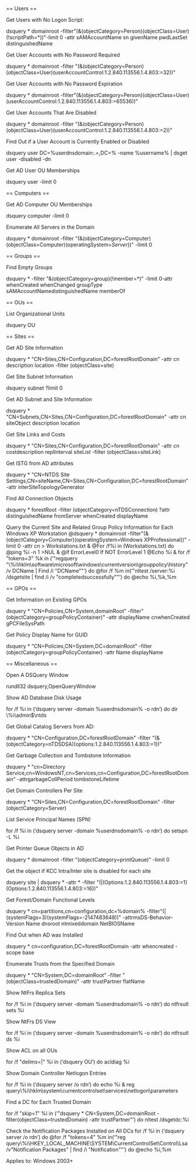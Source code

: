== Users ==

Get Users with No Logon Script:

 dsquery * domainroot -filter"(&(objectCategory=Person)(objectClass=User)(!scriptPath=*))"-limit 0 -attr sAMAccountName sn givenName pwdLastSet distinguishedName

Get User Accounts with No Password Required 

 dsquery * domainroot -filter "(&(objectCategory=Person)(objectClass=User)(userAccountControl:1.2.840.113556.1.4.803:=32))"

Get User Accounts with No Password Expiration 

 dsquery * domainroot -filter"(&(objectCategory=Person)(objectClass=User)(userAccountControl:1.2.840.113556.1.4.803:=65536))"

Get User Accounts That Are Disabled 

 dsquery * domainroot -filter "(&(objectCategory=Person)(objectClass=User)(userAccountControl:1.2.840.113556.1.4.803:=2))"

Find Out if a User Account is Currently Enabled or Disabled

 dsquery user DC=%userdnsdomain:.=,DC=% -name %username% | dsget user -disabled -dn

Get AD User OU Memberships

 dsquery user -limit 0

== Computers ==

Get AD Computer OU Memberships

 dsquery computer -limit 0

Enumerate All Servers in the Domain 

 dsquery * domainroot -filter "(&(objectCategory=Computer)(objectClass=Computer)(operatingSystem=*Server*))" -limit 0

== Groups ==

Find Empty Groups 

 dsquery * -filter "&(objectCategory=group)(!member=*)" -limit 0-attr whenCreated whenChanged groupType sAMAccountNamedistinguishedName memberOf

== OUs ==

List Organizational Units 

 dsquery OU

== Sites ==

Get AD Site Information 

 dsquery * "CN=Sites,CN=Configuration,DC=forestRootDomain" -attr cn description location -filter (objectClass=site) 

Get Site Subnet Information 

 dsquery subnet ?limit 0

Get AD Subnet and Site Information 

 dsquery * "CN=Subnets,CN=Sites,CN=Configuration,DC=forestRootDomain" -attr cn siteObject description location

Get Site Links and Costs

 dsquery * "CN=Sites,CN=Configuration,DC=forestRootDomain" -attr cn costdescription replInterval siteList -filter (objectClass=siteLink)

Get ISTG from AD attributes 

 dsquery * "CN=NTDS Site Settings,CN=siteName,CN=Sites,CN=Configuration,DC=forestRootDomain" -attr interSiteTopologyGenerator 

Find All Connection Objects 

 dsquery * forestRoot -filter (objectCategory=nTDSConnection) ?attr distinguishedName fromServer whenCreated displayName

Query the Current Site and Related Group Policy Information for Each Windows XP Workstation
 @dsquery * domainroot -filter"(&(objectCategory=Computer)(operatingSystem=Windows XPProfessional))" -limit 0 -attr cn > Workstations.txt & @For /f%i in (Workstations.txt) do @ping %i -n 1 >NUL & @if ErrorLevel0 If NOT ErrorLevel 1 @Echo %i & for /f "tokens=3" %k in (‘"regquery "\\%i\hklm\software\microsoft\windows\currentversion\grouppolicy\history" /v DCName | Find /i "DCName""’) do @for /f %m in(‘"nltest /server:%i /dsgetsite | find /i /v "completedsuccessfully""’) do @echo %i,%k,%m

== GPOs ==

Get Information on Existing GPOs 

 dsquery * "CN=Policies,CN=System,domainRoot" -filter"(objectCategory=groupPolicyContainer)" -attr displayName cnwhenCreated gPCFileSysPath

Get Policy Display Name for GUID 

 dsquery * "CN=Policies,CN=System,DC=domainRoot" -filter (objectCategory=groupPolicyContainer) -attr Name displayName

== Miscellaneous ==

Open A DSQuery Window

 rundll32 dsquery,OpenQueryWindow

Show AD Database Disk Usage 

 for /f %i in (‘dsquery server -domain %userdnsdomain% -o rdn’) do dir \\%i\admin$\ntds

Get Global Catalog Servers from AD:

 dsquery * "CN=Configuration,DC=forestRootDomain" -filter "(&(objectCategory=nTDSDSA)(options:1.2.840.113556.1.4.803:=1))"

Get Garbage Collection and Tombstone Information

 dsquery * "cn=Directory Service,cn=WindowsNT,cn=Services,cn=Configuration,DC=forestRootDomain" -attrgarbageCollPeriod tombstoneLifetime

Get Domain Controllers Per Site 

 dsquery * "CN=Sites,CN=Configuration,DC=forestRootDomain" -filter (objectCategory=Server)

List Service Principal Names (SPN)

 for /f %i in (‘dsquery server -domain %userdnsdomain% -o rdn’) do setspn -L %i

Get Printer Queue Objects in AD

 dsquery * domainroot -filter "(objectCategory=printQueue)" -limit 0

Get the object if KCC Intra/Inter site is disabled for each site 

 dsquery site | dsquery * -attr * -filter "(|(Options:1.2.840.113556.1.4.803:=1)(Options:1.2.840.113556.1.4.803:=16))"

Get Forest/Domain Functional Levels 

 dsquery * cn=partitions,cn=configuration,dc=%domain% -filter"(|(systemFlags=3)(systemFlags=-2147483648))" -attrmsDS-Behavior-Version Name dnsroot ntmixeddomain NetBIOSName

Find Out when AD was Installed

 dsquery * cn=configuration,DC=forestRootDomain -attr whencreated -scope base

Enumerate Trusts from the Specified Domain 

 dsquery * "CN=System,DC=domainRoot" -filter "(objectClass=trustedDomain)" -attr trustPartner flatName

Show NtFrs Replica Sets 

 for /f %i in (‘dsquery server -domain %userdnsdomain% -o rdn’) do ntfrsutl sets %i

Show NtFrs DS View 

 for /f %i in (‘dsquery server -domain %userdnsdomain% -o rdn’) do ntfrsutl ds %i

Show ACL on all OUs 

 for /f "delims=|" %i in (‘dsquery OU’) do acldiag %i

Show Domain Controller Netlogon Entries

 for /f %i in (‘dsquery server /o rdn’) do echo %i & reg query\\%i\hklm\system\currentcontrolset\services\netlogon\parameters

Find a DC for Each Trusted Domain 

 for /f "skip=1" %i in (‘"dsquery * CN=System,DC=domainRoot -filter(objectClass=trustedDomain) -attr trustPartner"’) do nltest /dsgetdc:%i

Check the Notification Packages Installed on All DCs 
 for /f %i in (‘dsquery server /o rdn’) do @for /f "tokens=4" %m in(‘"reg query\\%i\HKEY_LOCAL_MACHINE\SYSTEM\CurrentControlSet\Control\Lsa /v"Notification Packages" | find /i "Notification""’) do @echo %i,%m

Applies to: Windows 2003+